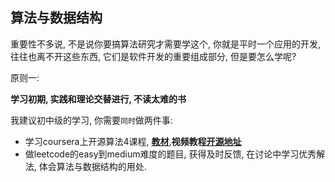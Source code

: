 ## 算法与数据结构

重要性不多说, 不是说你要搞算法研究才需要学这个, 你就是平时一个应用的开发, 往往也离不开这些东西, 它们是软件开发的重要组成部分, 但是要怎么学呢?

原则一:

**学习初期, 实践和理论交替进行, 不读太难的书**

我建议初中级的学习, 你需要`同时`做两件事:

- 学习coursera上开源算法4课程, **[教材](https://algs4.cs.princeton.edu/home/)**,**视频教程[开源地址](https://www.coursera.org/learn/algorithms-part1/)**
- 做leetcode的easy到medium难度的题目, 获得及时反馈, 在讨论中学习优秀解法, 体会算法与数据结构的用处.



